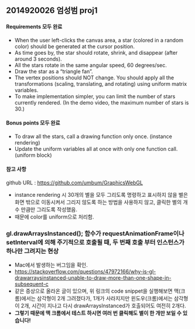 
## 2014920026 엄성범 proj1
#### Requirements 모두 완료
- When the user left-clicks the canvas area, a star (colored in a random color) should be generated at the cursor position. 
- As time goes by, the star should rotate, shrink, and disappear (after around 3 seconds). 
- All the stars rotate in the same angular speed, 60 degrees/sec.  
- Draw the star as a “triangle fan”. 
- The vertex positions should NOT change. You should apply all the transformations (scaling, translating, and rotating) using uniform matrix variables. 
- To make implementation simpler, you can limit the number of stars currently rendered. (In the demo video, the maximum number of stars is 30.) 

#### Bonus points 모두 완료
- To draw all the stars, call a drawing function only once. (instance rendering) 
- Update the uniform variables all at once with only one function call. (uniform block)

#### 참고 사항
github URL : https://github.com/umbum/GraphicsWebGL  
- instance rendering 시 30개의 별을 모두 그리도록 명령하고 표시하지 않을 별은 화면 밖으로 이동시켜서 그리지 않도록 하는 방법을 사용하지 않고, 클릭한 별의 개수 만큼만 그리도록 작성했음.  
- 때문에 color를 uniform으로 처리함.

### gl.drawArraysInstanced(); 함수가 requestAnimationFrame이나 setInterval에 의해 주기적으로 호출될 때, 두 번째 호출 부터 인스턴스가 하나만 그려지는 현상
- Mac에서 발생하는 버그임을 확인.
- https://stackoverflow.com/questions/47972166/why-is-gl-drawarraysinstanced-unable-to-draw-more-than-one-shape-in-subsequent-c
- 같은 증상으로 올라온 글이 있으며, 위 링크의 code snippet을 실행해보면 맥(크롬)에서는 삼각형이 2개 그려졌다가, 1개가 사라지지만 윈도우(크롬)에서는 삼각형이 2개, 시간이 지나고 다시 drawArraysInstanced가 호출되어도 여전히 2개다.  
- **그렇기 때문에 맥 크롬에서 테스트 하시면 여러 번 클릭해도 별이 한 개만 보일 수 있습니다!**